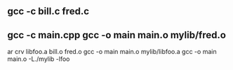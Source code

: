 
gcc -c bill.c fred.c
-----------------------
gcc -c main.cpp
gcc -o main main.o mylib/fred.o
----------------------------
ar crv libfoo.a bill.o fred.o
gcc -o main main.o mylib/libfoo.a
gcc -o main main.o -L./mylib -lfoo